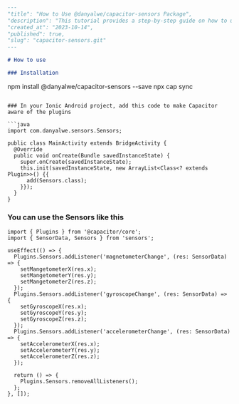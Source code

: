 ```markdown
---
"title": "How to Use @danyalwe/capacitor-sensors Package",
"description": "This tutorial provides a step-by-step guide on how to use the @danyalwe/capacitor-sensors package in your Ionic Android project.",
"created_at": "2023-10-14",
"published": true,
"slug": "capacitor-sensors.git"
---

# How to use

### Installation

```
npm install @danyalwe/capacitor-sensors --save
npx cap sync
```

### In your Ionic Android project, add this code to make Capacitor aware of the plugins

```java
import com.danyalwe.sensors.Sensors;

public class MainActivity extends BridgeActivity {
  @Override
  public void onCreate(Bundle savedInstanceState) {
    super.onCreate(savedInstanceState);
    this.init(savedInstanceState, new ArrayList<Class<? extends Plugin>>() {{
      add(Sensors.class);
    }});
  }
}
```

### You can use the Sensors like this

```tsx
import { Plugins } from '@capacitor/core';
import { SensorData, Sensors } from 'sensors';

useEffect(() => {
  Plugins.Sensors.addListener('magnetometerChange', (res: SensorData) => {
    setMangetometerX(res.x);
    setMangetometerY(res.y);
    setMangetometerZ(res.z);
  });
  Plugins.Sensors.addListener('gyroscopeChange', (res: SensorData) => {
    setGyroscopeX(res.x);
    setGyroscopeY(res.y);
    setGyroscopeZ(res.z);
  });
  Plugins.Sensors.addListener('accelerometerChange', (res: SensorData) => {
    setAccelerometerX(res.x);
    setAccelerometerY(res.y);
    setAccelerometerZ(res.z);
  });

  return () => {
    Plugins.Sensors.removeAllListeners();
  };
}, []);
```
```  